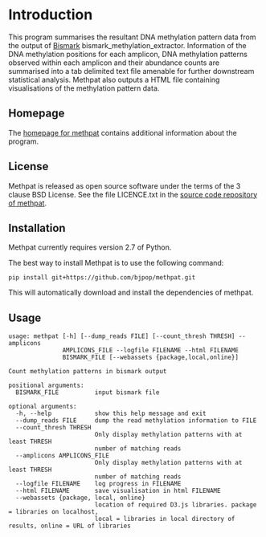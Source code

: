 Introduction
============

This program summarises the resultant DNA methylation pattern data from the output of [Bismark](http://www.bioinformatics.babraham.ac.uk/projects/bismark/) bismark_methylation_extractor. Information of the DNA methylation positions for each amplicon, DNA methylation patterns observed within each amplicon and their abundance counts are summarised into a tab delimited text file amenable for further downstream statistical analysis. Methpat also outputs a HTML file containing visualisations of the methylation pattern data.

Homepage
--------

The [homepage for methpat](http://bjpop.github.io/methpat/) contains additional information about the program.


License
-------

Methpat is released as open source software under the terms of the 3 clause BSD License. See the file LICENCE.txt in the [source code repository of methpat](https://github.com/bjpop/methpat).

Installation
------------

Methpat currently requires version 2.7 of Python.

The best way to install Methpat is to use the following command:

    pip install git+https://github.com/bjpop/methpat.git

This will automatically download and install the dependencies of methpat.

Usage
-----

    usage: methpat [-h] [--dump_reads FILE] [--count_thresh THRESH] --amplicons
                   AMPLICONS_FILE --logfile FILENAME --html FILENAME
                   BISMARK_FILE [--webassets {package,local,online}]
    
    Count methylation patterns in bismark output
    
    positional arguments:
      BISMARK_FILE          input bismark file
    
    optional arguments:
      -h, --help            show this help message and exit
      --dump_reads FILE     dump the read methylation information to FILE
      --count_thresh THRESH
                            Only display methylation patterns with at least THRESH
                            number of matching reads
      --amplicons AMPLICONS_FILE
                            Only display methylation patterns with at least THRESH
                            number of matching reads
      --logfile FILENAME    log progress in FILENAME
      --html FILENAME       save visualisation in html FILENAME
      --webassets {package, local, online}
                            location of required D3.js libraries. package = libraries on localhost,
                            local = libraries in local directory of results, online = URL of libraries
    
